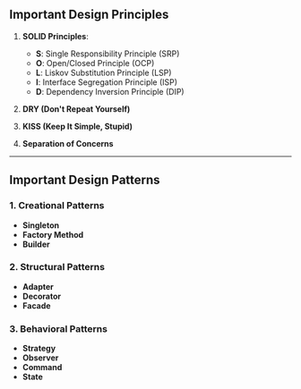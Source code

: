 ## **Important Design Principles**
1. **SOLID Principles**:
   - **S**: Single Responsibility Principle (SRP)  
   - **O**: Open/Closed Principle (OCP)  
   - **L**: Liskov Substitution Principle (LSP)
   - **I**: Interface Segregation Principle (ISP)
   - **D**: Dependency Inversion Principle (DIP)  

2. **DRY (Don't Repeat Yourself)**  
3. **KISS (Keep It Simple, Stupid)**  
4. **Separation of Concerns**  

---

## **Important Design Patterns**

### 1. **Creational Patterns**
   - **Singleton**  
   - **Factory Method**  
   - **Builder**  

### 2. **Structural Patterns**
   - **Adapter**  
   - **Decorator**  
   - **Facade**  

### 3. **Behavioral Patterns**
   - **Strategy**  
   - **Observer**  
   - **Command**  
   - **State**  